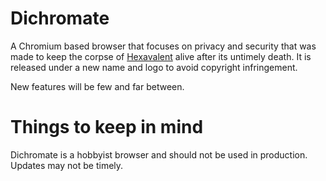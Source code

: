 # Dichromate
A Chromium based browser that focuses on privacy and security that was made to keep the corpse of [Hexavalent](https://github.com/Hexavalent-Browser/Hexavalent-Archive) alive after its untimely death. It is released under a new name and logo to avoid copyright infringement. 

New features will be few and far between. 

# Things to keep in mind

Dichromate is a hobbyist browser and should not be used in production. Updates may not be timely.
